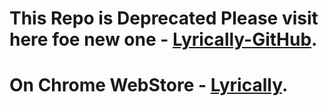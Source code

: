 
# This Repo is Deprecated Please visit here foe new one -  [Lyrically-GitHub](https://github.com/singham007/Lyrically).

# On Chrome WebStore - [Lyrically](https://chrome.google.com/webstore/detail/lyrically/ojakdafcdblnebecmoelanfkfmdackgf).

